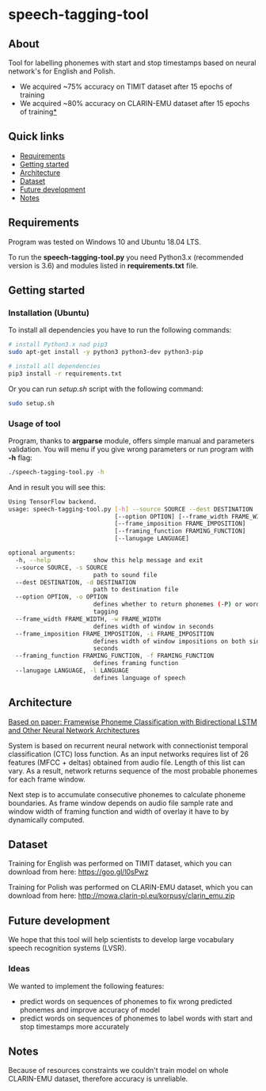 # speech-tagging-tool

## About

Tool for labelling phonemes with start and stop timestamps based on
neural network's for English and Polish.

* We acquired ~75% accuracy on TIMIT dataset after 15 epochs of training
* We acquired ~80% accuracy on CLARIN-EMU dataset after 15 epochs of training[*](#notes)

## Quick links

* [Requirements](#requirements)
* [Getting started](#getting-started)
* [Architecture](#architecture)
* [Dataset](#dataset)
* [Future development](#future-development)
* [Notes](#notes)

## Requirements

Program was tested on Windows 10 and Ubuntu 18.04 LTS.

To run the **speech-tagging-tool.py** you need Python3.x (recommended version is
3.6) and modules listed in **requirements.txt** file.

## Getting started

### Installation (Ubuntu)

To install all dependencies you have to run the following commands:

```bash
# install Python3.x nad pip3
sudo apt-get install -y python3 python3-dev python3-pip

# install all dependencies
pip3 install -r requirements.txt
```

Or you can run *setup.sh* script with the following command:

```bash
sudo setup.sh
```

### Usage of tool

Program, thanks to **argparse** module, offers simple manual and parameters
validation. You will menu if you give wrong parameters or run program with
**-h** flag:

```bash
./speech-tagging-tool.py -h
```

And in result you will see this:

```bash
Using TensorFlow backend.
usage: speech-tagging-tool.py [-h] --source SOURCE --dest DESTINATION
                              [--option OPTION] [--frame_width FRAME_WIDTH]
                              [--frame_imposition FRAME_IMPOSITION]
                              [--framing_function FRAMING_FUNCTION]
                              [--lanugage LANGUAGE]

optional arguments:
  -h, --help            show this help message and exit
  --source SOURCE, -s SOURCE
                        path to sound file
  --dest DESTINATION, -d DESTINATION
                        path to destination file
  --option OPTION, -o OPTION
                        defines whether to return phonemes (-P) or words (-W)
                        tagging
  --frame_width FRAME_WIDTH, -w FRAME_WIDTH
                        defines width of window in seconds
  --frame_imposition FRAME_IMPOSITION, -i FRAME_IMPOSITION
                        defines width of window impositions on both sides in
                        seconds
  --framing_function FRAMING_FUNCTION, -f FRAMING_FUNCTION
                        defines framing function
  --lanugage LANGUAGE, -l LANGUAGE
                        defines language of speech
```

## Architecture

[Based on paper: Framewise Phoneme Classification with
Bidirectional LSTM and Other Neural Network
Architectures](https://www.cs.toronto.edu/~graves/nn_2005.pdf)

System is based on recurrent neural network with connectionist temporal
classification (CTC) loss function. As an input networks requires list of 26
features (MFCC + deltas) obtained from audio file. Length of this list can vary.
As a result, network returns sequence of the most probable phonemes for each
frame window.

Next step is to accumulate consecutive phonemes to calculate phoneme boundaries.
As frame window depends on audio file sample rate and window width of framing
function and width of overlay it have to by dynamically computed.

## Dataset

Training for English was performed on TIMIT dataset, which you can download from
here: https://goo.gl/l0sPwz

Training for Polish was performed on CLARIN-EMU dataset, which you can download
from here: http://mowa.clarin-pl.eu/korpusy/clarin_emu.zip

## Future development

We hope that this tool will help scientists to develop large vocabulary speech
recognition systems (LVSR).

### Ideas

We wanted to implement the following features:
* predict words on sequences of phonemes to fix wrong predicted phonemes and
	improve accuracy of model
* predict words on sequences of phonemes to label words with start and stop
	timestamps more accurately

## Notes

Because of resources constraints we couldn't train model on whole CLARIN-EMU
dataset, therefore accuracy is unreliable.